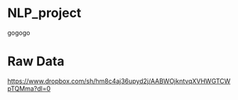 # NLP_project

gogogo

# Raw Data

https://www.dropbox.com/sh/hm8c4aj36upyd2j/AABWOjkntvqXVHWGTCWpTQMma?dl=0



